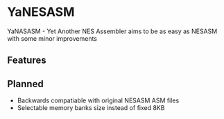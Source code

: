 # YaNESASM
YaNASASM - Yet Another NES Assembler aims to be as easy as NESASM with some minor improvements

## Features


## Planned
- Backwards compatiable with original NESASM ASM files
- Selectable memory banks size instead of fixed 8KB
